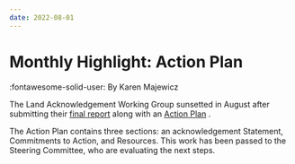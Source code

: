 ```yaml
---
date: 2022-08-01
---
```


# Monthly Highlight: Action Plan

:fontawesome-solid-user: By Karen Majewicz

The Land Acknowledgement Working Group sunsetted in August after submitting their  [final report](https://docs.google.com/document/d/e/2PACX-1vTenGnM0Ps9-VzeeJ0rTfx23mrppsiKKhrdbZwRQd9PzaxDV15oe5PY-SH0-IUQUHepNDf-YVpr8Mty/pub)  along with an  [Action Plan](actionPlan.md) .

<!-- more -->

The Action Plan contains three sections: an acknowledgement Statement, Commitments to Action, and Resources. This work has been passed to the Steering Committee, who are evaluating the next steps.


